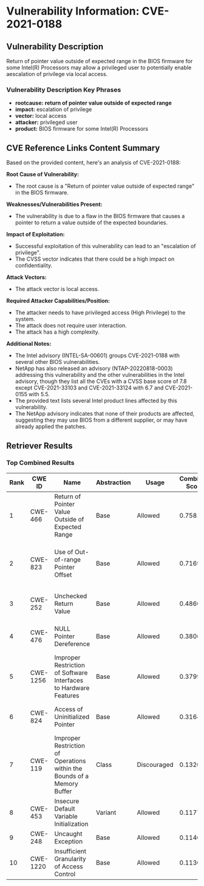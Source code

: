 # Vulnerability Information: CVE-2021-0188

## Vulnerability Description
Return of pointer value outside of expected range in the BIOS firmware for some Intel(R) Processors may allow a privileged user to potentially enable aescalation of privilege via local access.

### Vulnerability Description Key Phrases
- **rootcause:** **return of pointer value outside of expected range**
- **impact:** escalation of privilege
- **vector:** local access
- **attacker:** privileged user
- **product:** BIOS firmware for some Intel(R) Processors

## CVE Reference Links Content Summary
Based on the provided content, here's an analysis of CVE-2021-0188:

**Root Cause of Vulnerability:**
- The root cause is a "Return of pointer value outside of expected range" in the BIOS firmware.

**Weaknesses/Vulnerabilities Present:**
-  The vulnerability is due to a flaw in the BIOS firmware that causes a pointer to return a value outside of the expected boundaries.

**Impact of Exploitation:**
- Successful exploitation of this vulnerability can lead to an "escalation of privilege".
- The CVSS vector indicates that there could be a high impact on confidentiality.

**Attack Vectors:**
- The attack vector is local access.

**Required Attacker Capabilities/Position:**
- The attacker needs to have privileged access (High Privilege) to the system.
- The attack does not require user interaction.
- The attack has a high complexity.

**Additional Notes:**
- The Intel advisory (INTEL-SA-00601) groups CVE-2021-0188 with several other BIOS vulnerabilities.
- NetApp has also released an advisory (NTAP-20220818-0003) addressing this vulnerability and the other vulnerabilities in the Intel advisory, though they list all the CVEs with a CVSS base score of 7.8 except CVE-2021-33103 and CVE-2021-33124 with 6.7 and CVE-2021-0155 with 5.5.
- The provided text lists several Intel product lines affected by this vulnerability.
- The NetApp advisory indicates that none of their products are affected, suggesting they may use BIOS from a different supplier, or may have already applied the patches.

## Retriever Results

### Top Combined Results

| Rank | CWE ID | Name | Abstraction | Usage | Combined Score | Retrievers | Individual Scores |
|------|--------|------|-------------|-------|---------------|------------|-------------------|
| 1 | CWE-466 | Return of Pointer Value Outside of Expected Range | Base | Allowed | 0.7581 | dense, sparse, graph | dense: 0.732, sparse: 0.332, graph: 0.565 |
| 2 | CWE-823 | Use of Out-of-range Pointer Offset | Base | Allowed | 0.7169 | dense, sparse, graph | dense: 0.629, sparse: 0.264, graph: 0.703 |
| 3 | CWE-252 | Unchecked Return Value | Base | Allowed | 0.4860 | sparse, graph | sparse: 0.225, graph: 1.000 |
| 4 | CWE-476 | NULL Pointer Dereference | Base | Allowed | 0.3806 | sparse, graph | sparse: 0.172, graph: 0.789 |
| 5 | CWE-1256 | Improper Restriction of Software Interfaces to Hardware Features | Base | Allowed | 0.3799 | dense, sparse | dense: 0.567, sparse: 0.168 |
| 6 | CWE-824 | Access of Uninitialized Pointer | Base | Allowed | 0.3164 | sparse, graph | sparse: 0.177, graph: 0.602 |
| 7 | CWE-119 | Improper Restriction of Operations within the Bounds of a Memory Buffer | Class | Discouraged | 0.1320 | sparse, graph | sparse: 0.203, graph: 0.501 |
| 8 | CWE-453 | Insecure Default Variable Initialization | Variant | Allowed | 0.1177 | sparse | sparse: 0.223 |
| 9 | CWE-248 | Uncaught Exception | Base | Allowed | 0.1146 | sparse | sparse: 0.200 |
| 10 | CWE-1220 | Insufficient Granularity of Access Control | Base | Allowed | 0.1130 | sparse | sparse: 0.197 |

